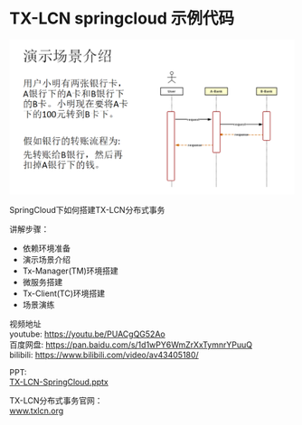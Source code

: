 # TX-LCN springcloud 示例代码

![bank](bank.png)

SpringCloud下如何搭建TX-LCN分布式事务

讲解步骤：
* 依赖环境准备   
* 演示场景介绍  
* Tx-Manager(TM)环境搭建  
* 微服务搭建  
* Tx-Client(TC)环境搭建  
* 场景演练   


视频地址    
youtube:   https://youtu.be/PUACgQG52Ao    
百度网盘:   https://pan.baidu.com/s/1d1wPY6WmZrXxTymnrYPuuQ    
bilibili:  https://www.bilibili.com/video/av43405180/      

PPT:   
[TX-LCN-SpringCloud.pptx](TX-LCN-SpringCloud.pptx)

TX-LCN分布式事务官网：  
www.txlcn.org  
